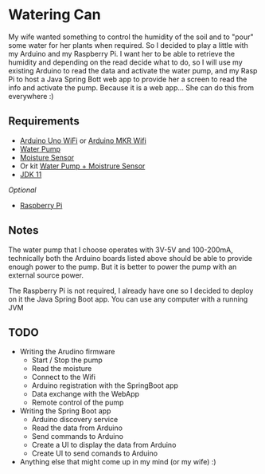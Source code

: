 # Watering Can

My wife wanted something to control the humidity of the soil and to "pour" some water for her plants when required. So I decided to play a little with my Arduino and my Raspberry Pi.
I want her to be able to retrieve the humidity and depending on the read decide what to do, so I will use my existing Arduino to read the data and activate the water pump, and my Rasp Pi to host a Java Spring Bott web app to provide her a screen to read the info and activate the pump. Because it is a web app... She can do this from everywhere :) 


## Requirements

* [Arduino Uno WiFi](https://store.arduino.cc/arduino-uno-wiFi-rev2) or [Arduino MKR Wifi](https://store.arduino.cc/arduino-mkr-wifi-1010)
* [Water Pump](https://www.amazon.it/gp/product/B082PM8L6X/ref=ppx_yo_dt_b_asin_title_o01_s00?ie=UTF8&psc=1)
* [Moisture Sensor](https://www.amazon.it/gp/product/B07L2RV1D2/ref=ppx_yo_dt_b_asin_title_o00_s00?ie=UTF8&psc=1)
* Or kit [Water Pump + Moistrure Sensor](https://www.amazon.it/gp/product/B0814HXWVV/ref=ppx_yo_dt_b_asin_title_o01_s00?ie=UTF8&th=1)
* [JDK 11](https://www.oracle.com/java/technologies/javase-jdk11-downloads.html)

*Optional*

* [Raspberry Pi](https://www.raspberrypi.org/products/raspberry-pi-4-model-b/)

## Notes

The water pump that I choose operates with 3V-5V and 100-200mA, technically both the Arduino boards listed above should be able to provide enough power to the pump. But it is better to power the pump with an external source power.

The Raspberry Pi is not required, I already have one so I decided to deploy on it the Java Spring Boot app. You can use any computer with a running JVM

## TODO

* Writing the Arudino firmware
    * Start / Stop the pump
    * Read the moisture
    * Connect to the Wifi
    * Arduino registration with the SpringBoot app
    * Data exchange with the WebApp
    * Remote control of the pump
* Writing the Spring Boot app
    * Arduino discovery service
    * Read the data from Arduino
    * Send commands to Arduino
    * Create a UI to display the data from Arduino
    * Create UI to send comands to Arduino
* Anything else that might come up in my mind (or my wife) :)